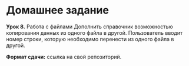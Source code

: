 # Домашнее задание 

**Урок 8.** Работа с файлами
Дополнить справочник возможностью копирования данных из одного файла в другой. Пользователь вводит номер строки, которую необходимо перенести из одного файла в другой.

**Формат сдачи:** ссылка на свой репозиторий.
